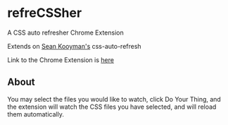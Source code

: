 refreCSSher
===========

A CSS auto refresher Chrome Extension<br/>

Extends on [Sean Kooyman's](https://github.com/seanybob/css-auto-refresh) css-auto-refresh<br/>

Link to the Chrome Extension is [here](https://chrome.google.com/webstore/detail/refrecssher/pbepemgakpapkpholnanaeielcnlklnn)<br/>

About
-----------
You may select the files you would like to watch, click Do Your Thing, and the extension will watch the CSS files you have selected, and will reload them automatically.

